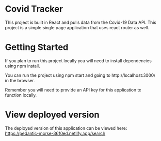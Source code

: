 # Covid Tracker

This project is built in React and pulls data from the Covid-19 Data API. This project is a simple single page application that uses react router as well.

# Getting Started

If you plan to run this project locally you will need to install dependencies using npm install.

You can run the project using npm start and going to http://localhost:3000/ in the browser.

Remember you will need to provide an API key for this application to function locally.

# View deployed version

The deployed version of this application can be viewed here: https://pedantic-morse-36f0ed.netlify.app/search
